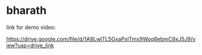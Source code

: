 # bharath

link for demo video:

https://drive.google.com/file/d/1A8LwlTL5GxaPxITmx9Woq6ebmC9xJ5J9/view?usp=drive_link
